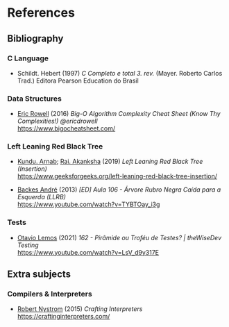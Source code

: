 References
==========

## Bibliography ##

### C Language ###
* Schildt. Hebert (1997) _C Completo e total 3. rev._ (Mayer. Roberto Carlos Trad.) Editora Pearson Education do Brasil

### Data Structures ###

* [Eric Rowell](https://twitter.com/ericdrowell) (2016) _Big-O Algorithm Complexity Cheat Sheet (Know Thy Complexities!) @ericdrowell_<br/><https://www.bigocheatsheet.com/>

### Left Leaning Red Black Tree  ###

* [Kundu. Arnab](https://auth.geeksforgeeks.org/user/andrew1234); [Rai. Akanksha](https://auth.geeksforgeeks.org/user/Akanksha_Rai) (2019) _Left Leaning Red Black Tree (Insertion)_<br/><https://www.geeksforgeeks.org/left-leaning-red-black-tree-insertion/>

* [Backes André](https://programacaodescomplicada.wordpress.com/) (2013) _[ED] Aula 106 - Árvore Rubro Negra Caída para a Esquerda (LLRB)_<br/><https://www.youtube.com/watch?v=TYBTOay_i3g>

### Tests ###

* [Otavio Lemos](https://otaviolemos.github.io/) (2021) _162 - Pirâmide ou Troféu de Testes? \| theWiseDev Testing_<br/><https://www.youtube.com/watch?v=LsV_d9y317E>

## Extra subjects ##

### Compilers & Interpreters ###

* [Robert Nystrom](http://journal.stuffwithstuff.com/) (2015) _Crafting Interpreters_<br/><https://craftinginterpreters.com/>
